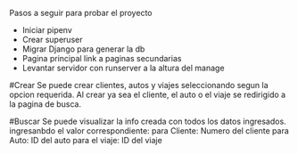 Pasos a seguir para probar el proyecto

- Iniciar pipenv
- Crear superuser
- Migrar Django para generar la db
- Pagina principal link a paginas secundarias
- Levantar servidor con runserver a la altura del manage

#Crear
Se puede crear clientes, autos y viajes seleccionando segun la opcion requerida.
    Al crear ya sea el cliente, el auto o el viaje se redirigido a la pagina de busca.

#Buscar
Se puede visualizar la info creada con todos los datos ingresados. ingresanbdo el valor correspondiente:
    para Cliente: Numero del cliente
    para Auto: ID del auto
    para el viaje: ID del viaje
